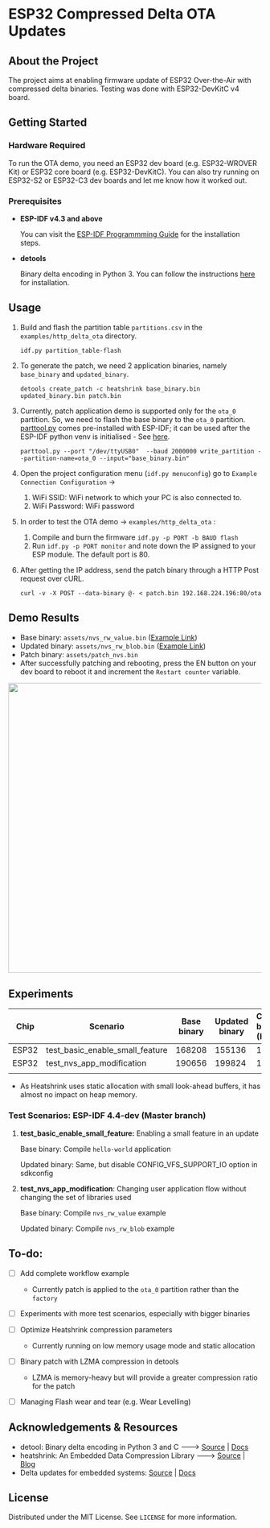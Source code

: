 # ESP32 Compressed Delta OTA Updates

## About the Project

The project aims at enabling firmware update of ESP32 Over-the-Air with compressed delta binaries. Testing was done with ESP32-DevKitC v4 board.
## Getting Started

### Hardware Required

To run the OTA demo, you need an ESP32 dev board (e.g. ESP32-WROVER Kit) or ESP32 core board (e.g. ESP32-DevKitC).
You can also try running on ESP32-S2 or ESP32-C3 dev boards and let me know how it worked out.

### Prerequisites

* **ESP-IDF v4.3 and above**

  You can visit the [ESP-IDF Programmming Guide](https://docs.espressif.com/projects/esp-idf/en/latest/get-started/index.html#installation-step-by-step) for the installation steps.


* **detools**

  Binary delta encoding in Python 3. You can follow the instructions [here](https://pypi.org/project/detools/) for installation.

## Usage

1. Build and flash the partition table `partitions.csv` in the `examples/http_delta_ota` directory.

   `idf.py partition_table-flash`

2. To generate the patch, we need 2 application binaries, namely `base_binary` and `updated_binary`.

   `detools create_patch -c heatshrink base_binary.bin updated_binary.bin patch.bin`

3. Currently, patch application demo is supported only for the `ota_0` partition.  So, we need to flash the base binary to the `ota_0` partition.
   [parttool.py](https://docs.espressif.com/projects/esp-idf/en/latest/esp32/api-guides/partition-tables.html#command-line-interface) comes pre-installed with ESP-IDF; it can be used after the ESP-IDF python venv is initialised - See [here](https://docs.espressif.com/projects/esp-idf/en/latest/esp32/get-started/#step-4-set-up-the-environment-variables).

   `parttool.py --port "/dev/ttyUSB0"  --baud 2000000 write_partition --partition-name=ota_0 --input="base_binary.bin"`

4. Open the project configuration menu (`idf.py menuconfig`) go to `Example Connection Configuration` ->
    1. WiFi SSID: WiFi network to which your PC is also connected to.
    2. WiFi Password: WiFi password

5. In order to test the OTA demo -> `examples/http_delta_ota` :
    1. Compile and burn the firmware `idf.py -p PORT -b BAUD flash`
    2. Run `idf.py -p PORT monitor` and note down the IP assigned to your ESP module. The default port is 80.

6. After getting the IP address, send the patch binary through a HTTP Post request over cURL.

   `curl -v -X POST --data-binary @- < patch.bin 192.168.224.196:80/ota`

## Demo Results

  - Base binary: `assets/nvs_rw_value.bin` ([Example Link](https://github.com/espressif/esp-idf/tree/master/examples/storage/nvs_rw_value))
  - Updated binary: `assets/nvs_rw_blob.bin` ([Example Link](https://github.com/espressif/esp-idf/tree/master/examples/storage/nvs_rw_blob))
  - Patch binary: `assets/patch_nvs.bin`
  - After successfully patching and rebooting, press the EN button on your dev board to reboot it and increment the `Restart counter` variable.

  <p align="center">
      <img width="1024" height="576" src="assets/ota_demo.gif">
  </p>


## Experiments

| Chip  | Scenario                        | Base binary | Updated binary | Compressed binary patch (Heatshrink) | Patch-to-File % |
|-------|---------------------------------|-------------|----------------|--------------------------------------|-----------------|
| ESP32 | test_basic_enable_small_feature | 168208      | 155136         | 11036                                | 7.11%           |
| ESP32 | test_nvs_app_modification       | 190656      | 199824         | 16245                                | 8.13%           |
|       |                                 |             |                |                                      |                 |

- As Heatshrink uses static allocation with small look-ahead buffers, it has almost no impact on heap memory.
### Test Scenarios: ESP-IDF 4.4-dev (Master branch)

1. **test_basic_enable_small_feature:** Enabling a small feature in an update

    Base binary: Compile `hello-world` application

    Updated binary: Same, but disable CONFIG_VFS_SUPPORT_IO option in sdkconfig


2. **test_nvs_app_modification**: Changing user application flow without changing the set of libraries used

    Base binary: Compile `nvs_rw_value` example

    Updated binary: Compile `nvs_rw_blob` example

## To-do:

- [ ] Add complete workflow example
  - Currently patch is applied to the `ota_0` partition rather than the `factory`

- [ ] Experiments with more test scenarios, especially with bigger binaries

- [ ] Optimize Heatshrink compression parameters
  - Currently running on low memory usage mode and static allocation

- [ ] Binary patch with LZMA compression in detools
  - LZMA is memory-heavy but will provide a greater compression ratio for the patch

- [ ] Managing Flash wear and tear (e.g. Wear Levelling)

## Acknowledgements & Resources

- detool: Binary delta encoding in Python 3 and C 🡒 [Source](https://github.com/eerimoq/detools) | [Docs](https://detools.readthedocs.io/en/latest/)
- heatshrink: An Embedded Data Compression Library 🡒 [Source](https://github.com/atomicobject/heatshrink) | [Blog](https://spin.atomicobject.com/2013/03/14/heatshrink-embedded-data-compression/)
- Delta updates for embedded systems: [Source](https://gitlab.endian.se/thesis-projects/delta-updates-for-embedded-systems) | [Docs](https://odr.chalmers.se/bitstream/20.500.12380/302598/1/21-17%20Lindh.pdf)


## License

Distributed under the MIT License. See `LICENSE` for more information.